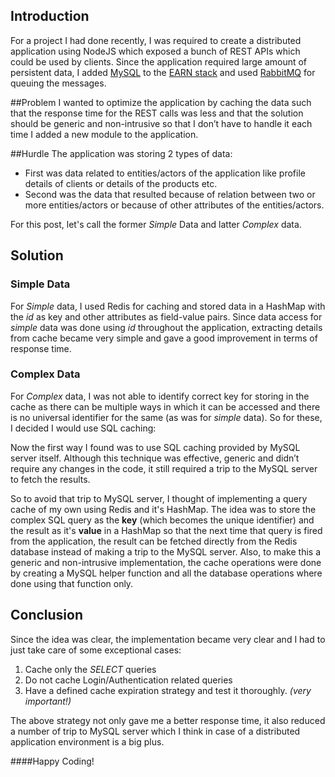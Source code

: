 ## Introduction

For a project I had done recently, I was required to create a distributed application using NodeJS which exposed a bunch of REST APIs which could be used by clients. Since the application required large amount of persistent data, I added [MySQL](https://www.npmjs.com/package/mysql "npm MySQL") to the [EARN stack](https://www.airpair.com/express/posts/earn-stack "EARN Stack") and used [RabbitMQ](https://www.rabbitmq.com/ "RabbitMQ") for queuing the messages. 

##Problem
I wanted to optimize the application by caching the data such that the response time for the REST calls was less and that the solution should be generic and non-intrusive so that I don’t have to handle it each time I added a new module to the application.

##Hurdle
The application was storing 2 types of data: 
- First was data related to entities/actors of the application like profile details of clients or details of the products etc. 
- Second was the data that resulted because of relation between two or more entities/actors or because of other attributes of the entities/actors. 

For this post, let's call the former *Simple* Data and latter *Complex* data.

## Solution
### Simple Data
For *Simple* data, I used Redis for caching and stored data in a HashMap with the *id* as key and other attributes as field-value pairs. Since data access for *simple* data was done using *id* throughout the application, extracting details from cache became very simple and gave a good improvement in terms of response time.

### Complex Data
For *Complex* data, I was not able to identify correct key for storing in the cache as there can be multiple ways in which it can be accessed and there is no universal identifier for the same (as was for *simple* data). So for these, I decided I would use SQL caching:

Now the first way I found was to use SQL caching provided by MySQL server itself. Although this technique was effective, generic and didn’t require any changes in the code, it still required a trip to the MySQL server to fetch the results.

So to avoid that trip to MySQL server, I thought of implementing a query cache of my own using Redis and it's HashMap. The idea was to store the complex SQL query as the **key** (which becomes the unique identifier) and the result as it's **value** in a HashMap so that the next time that query is fired from the application, the result can be fetched directly from the Redis database instead of making a trip to the MySQL server. Also, to make this a generic and non-intrusive implementation, the cache operations were done by creating a MySQL helper function and all the database operations where done using that function only.


## Conclusion
Since the idea was clear, the implementation became very clear and I had to just take care of some exceptional cases:
1. Cache only the *SELECT* queries
2. Do not cache Login/Authentication related queries
3. Have a defined cache expiration strategy and test it thoroughly. *(very important!)*

The above strategy not only gave me a better response time, it also reduced a number of trip to MySQL server which I think in case of a distributed application environment is a big plus.

####Happy Coding!